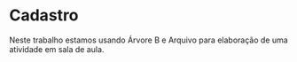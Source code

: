 # Cadastro
Neste trabalho estamos usando Árvore B e Arquivo para elaboração de uma atividade em sala de aula.
